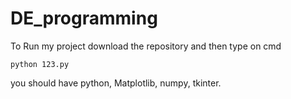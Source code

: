 # DE_programming
To Run my project download the repository and then 
type on cmd
```
python 123.py
```
you should have python, Matplotlib, numpy, tkinter.
